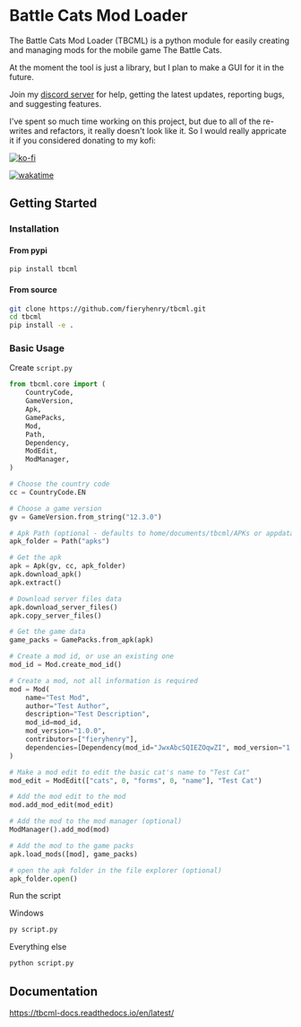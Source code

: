 # Battle Cats Mod Loader

The Battle Cats Mod Loader (TBCML) is a python module for easily creating and managing mods for the mobile game The Battle Cats.

At the moment the tool is just a library, but I plan to make a GUI for it in the future.

Join my [discord server](https://discord.gg/DvmMgvn5ZB) for help, getting the latest updates, reporting bugs, and suggesting features.

I've spent so much time working on this project, but due to all of the re-writes and refactors, it really doesn't look like it. So I would really appricate it if you considered donating to my kofi:

[![ko-fi](https://ko-fi.com/img/githubbutton_sm.svg)](https://ko-fi.com/fieryhenry)

[![wakatime](https://wakatime.com/badge/user/ab1fc9e5-e285-49d1-8dc6-2f2e0198c8f6/project/0350bd63-7366-48f1-8a0d-72dab553a007.svg)](https://wakatime.com/badge/user/ab1fc9e5-e285-49d1-8dc6-2f2e0198c8f6/project/0350bd63-7366-48f1-8a0d-72dab553a007)

## Getting Started

### Installation

#### From pypi

```bash
pip install tbcml
```

#### From source

```bash
git clone https://github.com/fieryhenry/tbcml.git
cd tbcml
pip install -e .
```

### Basic Usage

Create `script.py`

```python
from tbcml.core import (
    CountryCode,
    GameVersion,
    Apk,
    GamePacks,
    Mod,
    Path,
    Dependency,
    ModEdit,
    ModManager,
)

# Choose the country code
cc = CountryCode.EN

# Choose a game version
gv = GameVersion.from_string("12.3.0")

# Apk Path (optional - defaults to home/documents/tbcml/APKs or appdata/tbcml/APKs directory if not specified)
apk_folder = Path("apks")

# Get the apk
apk = Apk(gv, cc, apk_folder)
apk.download_apk()
apk.extract()

# Download server files data
apk.download_server_files()
apk.copy_server_files()

# Get the game data
game_packs = GamePacks.from_apk(apk)

# Create a mod id, or use an existing one
mod_id = Mod.create_mod_id()

# Create a mod, not all information is required
mod = Mod(
    name="Test Mod",
    author="Test Author",
    description="Test Description",
    mod_id=mod_id,
    mod_version="1.0.0",
    contributors=["fieryhenry"],
    dependencies=[Dependency(mod_id="JwxAbcSQIEZOqwZI", mod_version="1.0.0")],
)

# Make a mod edit to edit the basic cat's name to "Test Cat"
mod_edit = ModEdit(["cats", 0, "forms", 0, "name"], "Test Cat")

# Add the mod edit to the mod
mod.add_mod_edit(mod_edit)

# Add the mod to the mod manager (optional)
ModManager().add_mod(mod)

# Add the mod to the game packs
apk.load_mods([mod], game_packs)

# open the apk folder in the file explorer (optional)
apk_folder.open()
```

Run the script

Windows

```bash
py script.py
```

Everything else

```bash
python script.py
```

## Documentation

<https://tbcml-docs.readthedocs.io/en/latest/>
